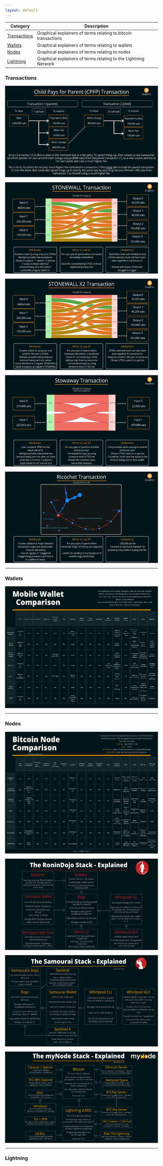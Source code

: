 ```yaml
---
layout: default
---
```


| Category                   | Description                                                                |
|----------------------------|----------------------------------------------------------------------------|
| [Transactions](#transactions)   | Graphical explainers of terms relating to bitcoin transactions        |
| [Wallets](#wallets)             | Graphical explainers of terms relating to wallets                     |
| [Nodes](#nodes)                 | Graphical explainers of terms relating to nodes                       |
| [Lightning](#lightning)         | Graphical explainers of terms relating to the Lightning Network       |





### Transactions


<p align="center">
<img src="https://raw.githubusercontent.com/BitcoinQnA/bitcoingraphics/master/assets/images/CPFP.png" class=responsive width="550" height="300" maxheight="300" />
</p>


<p align="center">
<img src="https://raw.githubusercontent.com/BitcoinQnA/bitcoingraphics/master/assets/images/Stonewall.png" class=responsive width="550" height="300" maxheight="300" />
</p>

<p align="center">
<img src="https://raw.githubusercontent.com/BitcoinQnA/bitcoingraphics/master/assets/images/STONEWALL%20X2.png" class=responsive width="550" height="300" maxheight="300" />
</p>


<p align="center">
<img src="https://raw.githubusercontent.com/BitcoinQnA/bitcoingraphics/master/assets/images/STOWAWAY.png" class=responsive width="550" height="300" maxheight="300" />
</p>


<p align="center">
<img src="https://raw.githubusercontent.com/BitcoinQnA/bitcoingraphics/master/assets/images/Ricochet.png" class=responsive width="550" height="300" maxheight="300" />
</p>



***


### Wallets


<p align="center">
<img src="https://raw.githubusercontent.com/BitcoinQnA/bitcoingraphics/master/assets/images/Wallet%20comparison.png" class=responsive width="650" height="400" maxheight="400" />
</p>


***


### Nodes


<p align="center">
<img src="https://raw.githubusercontent.com/BitcoinQnA/bitcoingraphics/master/assets/images/V4.png" class=responsive width="650" height="400" maxheight="400" />
</p>



<p align="center">
<img src="https://raw.githubusercontent.com/BitcoinQnA/bitcoingraphics/master/assets/images/RD%20Stack.png" class=responsive width="550" height="300" maxheight="300" />
</p>


<p align="center">
<img src="https://raw.githubusercontent.com/BitcoinQnA/bitcoingraphics/master/assets/images/The%20Samourai%20Stack.png" class=responsive width="550" height="300" maxheight="300" />
</p>


<p align="center">
<img src="https://raw.githubusercontent.com/BitcoinQnA/bitcoingraphics/master/assets/images/The%20myNode%20Stack%20Explained.png" class=responsive width="550" height="300" maxheight="300" />
</p>



***

### Lightning









